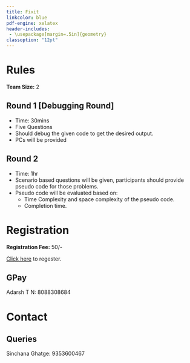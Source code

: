 ```yaml
---
title: Fixit
linkcolor: blue
pdf-engine: xelatex
header-includes:
 - \usepackage[margin=.5in]{geometry}
classoption: "12pt"
---
```


# Rules

**Team Size:** 2

## Round 1 [Debugging Round]

+ Time: 30mins
+ Five Questions
+ Should debug the given code
to get the desired output.
+ PCs will be provided

## Round 2

+ Time: 1hr
+ Scenario based questions will be
given, participants should provide
pseudo code for those problems.
+ Pseudo code will be evaluated based on:
  - Time Complexity and space complexity
of the pseudo code.
  - Completion time.

# Registration

**Registration Fee:** 50/-

[Click here](https://forms.gle/X2AXYH6HUZ9Z117p9) to
regester.

## GPay

Adarsh T N: 8088308684

# Contact

## Queries

Sinchana Ghatge: 9353600467
